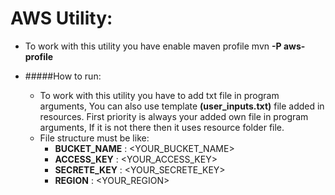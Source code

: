 # AWS Utility:
* To work with this utility you have enable maven profile mvn  **-P aws-profile**

* #####How to run:
    * To work with this utility you have to add txt file in program arguments,
You can also use template **(user_inputs.txt)** file added in resources.
First priority is always your added own file in program arguments, If it is not there
then it uses resource folder file.
    * File structure must be like: 
        * **BUCKET_NAME**   :   <YOUR_BUCKET_NAME>
        * **ACCESS_KEY**    :   <YOUR_ACCESS_KEY>
        * **SECRETE_KEY**   :   <YOUR_SECRETE_KEY>
        * **REGION**        :   <YOUR_REGION>

